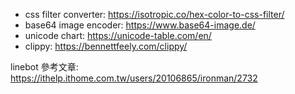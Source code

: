- css filter converter: https://isotropic.co/hex-color-to-css-filter/
- base64 image encoder: https://www.base64-image.de/
- unicode chart: https://unicode-table.com/en/
- clippy: https://bennettfeely.com/clippy/

linebot 參考文章:
https://ithelp.ithome.com.tw/users/20106865/ironman/2732
